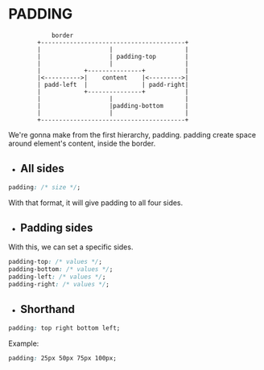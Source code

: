 # PADDING
                border
            +----------------------------------------+
            |                   |                    |
            |                   | padding-top        |
            |                   |                    |
            |            +---------------+           |
            |<---------->|    content    |<--------->|
            | padd-left  |               | padd-right|
            |            +---------------+           |
            |                   |                    |
            |                   |padding-bottom      |
            |                   |                    |
            +----------------------------------------+

We're gonna make from the first hierarchy, padding. padding create space around element's content, inside the border.

- ## All sides
```css
padding: /* size */;
```
With that format, it will give padding to all four sides.

- ## Padding sides
With this, we can set a specific sides.
```css
padding-top: /* values */;
padding-bottom: /* values */;
padding-left: /* values */;
padding-right: /* values */;
```
- ## Shorthand
```css
padding: top right bottom left;
```
Example:
```css
padding: 25px 50px 75px 100px;
```